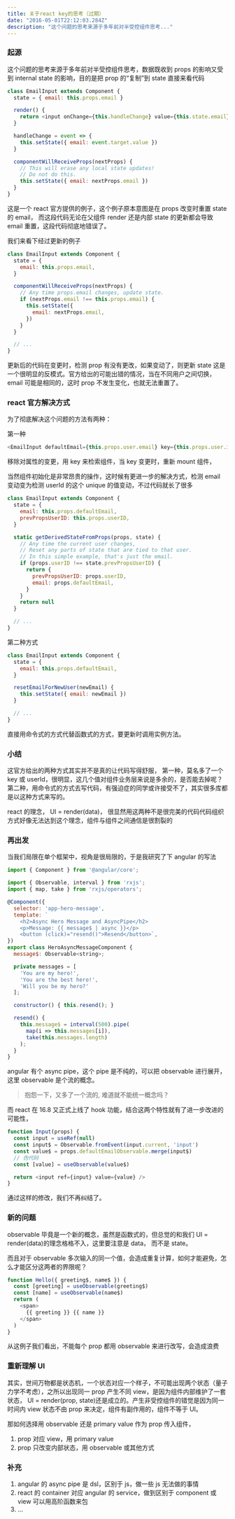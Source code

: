 ```yaml
---
title: 关于react key的思考（过期）
date: "2016-05-01T22:12:03.284Z"
description: "这个问题的思考来源于多年前对半受控组件思考..."
---
```


### 起源

这个问题的思考来源于多年前对半受控组件思考，数据既收到 props 的影响又受到 internal state 的影响，目的是把 prop 的“复制”到 state
直接来看代码

```javascript
class EmailInput extends Component {
  state = { email: this.props.email }

  render() {
    return <input onChange={this.handleChange} value={this.state.email} />
  }

  handleChange = event => {
    this.setState({ email: event.target.value })
  }

  componentWillReceiveProps(nextProps) {
    // This will erase any local state updates!
    // Do not do this.
    this.setState({ email: nextProps.email })
  }
}
```

这是一个 react 官方提供的例子，这个例子原本意图是在 props 改变时重置 state 的 email， 而这段代码无论在父组件 render 还是内部 state 的更新都会导致 email 重置，这段代码彻底地错误了。

我们来看下经过更新的例子

```javascript
class EmailInput extends Component {
  state = {
    email: this.props.email,
  }

  componentWillReceiveProps(nextProps) {
    // Any time props.email changes, update state.
    if (nextProps.email !== this.props.email) {
      this.setState({
        email: nextProps.email,
      })
    }
  }

  // ...
}
```

更新后的代码在变更时，检测 prop 有没有更改，如果变动了，则更新 state
这是一个很明显的反模式。官方给出的可能出错的情况，当在不同用户之间切换，email 可能是相同的，这时 prop 不发生变化，也就无法重置了。

### react 官方解决方式

为了彻底解决这个问题的方法有两种：

第一种

```javascript
<EmailInput defaultEmail={this.props.user.email} key={this.props.user.id} />
```

移除对属性的变更，用 key 来检索组件，当 key 变更时，重新 mount 组件，

当然组件初始化是非常昂贵的操作，这时候有更进一步的解决方式，检测 email 变动变为检测 userId 的这个 unique 的值变动，不过代码就长了很多

```javascript
class EmailInput extends Component {
  state = {
    email: this.props.defaultEmail,
    prevPropsUserID: this.props.userID,
  }

  static getDerivedStateFromProps(props, state) {
    // Any time the current user changes,
    // Reset any parts of state that are tied to that user.
    // In this simple example, that's just the email.
    if (props.userID !== state.prevPropsUserID) {
      return {
        prevPropsUserID: props.userID,
        email: props.defaultEmail,
      }
    }
    return null
  }

  // ...
}
```

第二种方式

```javascript
class EmailInput extends Component {
  state = {
    email: this.props.defaultEmail,
  }

  resetEmailForNewUser(newEmail) {
    this.setState({ email: newEmail })
  }

  // ...
}
```

直接用命令式的方式代替函数式的方式，要更新时调用实例方法。

### 小结

这官方给出的两种方式其实并不是真的让代码写得舒服，
第一种，莫名多了一个 key 或 userId，很明显，这几个值对组件业务层来说是多余的，是否能去掉呢？
第二种，用命令式的方式去写代码，有强迫症的同学或许接受不了，其实很多库都是以这种方式来写的。

react 的理念， UI = render(data)， 很显然用这两种不是很完美的代码代码组织方式好像无法达到这个理念，组件与组件之间通信是很割裂的

### 再出发

当我们局限在单个框架中，视角是很局限的，于是我研究了下 angular 的写法

```javascript
import { Component } from '@angular/core';

import { Observable, interval } from 'rxjs';
import { map, take } from 'rxjs/operators';

@Component({
  selector: 'app-hero-message',
  template: `
    <h2>Async Hero Message and AsyncPipe</h2>
    <p>Message: {{ message$ | async }}</p>
    <button (click)="resend()">Resend</button>`,
})
export class HeroAsyncMessageComponent {
  message$: Observable<string>;

  private messages = [
    'You are my hero!',
    'You are the best hero!',
    'Will you be my hero?'
  ];

  constructor() { this.resend(); }

  resend() {
    this.message$ = interval(500).pipe(
      map(i => this.messages[i]),
      take(this.messages.length)
    );
  }
}
```

angular 有个 async pipe，这个 pipe 是不纯的，可以把 observable 进行展开，这里 observable 是个流的概念。

> 抱怨一下，又多了一个流的, 难道就不能统一概念吗？

而 react 在 16.8 又正式上线了 hook 功能，结合这两个特性就有了进一步改进的可能性，

```javascript
function Input(props) {
  const input = useRef(null)
  const input$ = Observable.fromEvent(input.current, 'input')
  const value$ = props.defaultEmailObservable.merge(input$)
  // 伪代码
  const [value] = useObservable(value$)

  return <input ref={input} value={value} />
}
```

通过这样的修改，我们不再纠结了。

### 新的问题

observable 毕竟是一个新的概念，虽然是函数式的，但总觉的和我们 UI = render(data)的理念格格不入，这里要注意是 data， 而不是 state。

而且对于 observable 多次输入的同一个值，会造成重复计算，如何才能避免，怎么才能区分这两者的界限呢？

```javascript
function Hello({ greeting$, name$ }) {
  const [greeting] = useObservable(greeting$)
  const [name] = useObservable(name$)
  return (
    <span>
      {{ greeting }} {{ name }}
    </span>
  )
}
```

从这例子我们看出，不能每个 prop 都用 observable 来进行改写，会造成浪费

### 重新理解 UI

其实，世间万物都是状态机，一个状态对应一个样子，不可能出现两个状态（量子力学不考虑），之所以出现同一 prop 产生不同 view，是因为组件内部维护了一套状态，
UI = render(prop, state)还是成立的。产生非受控组件的错觉是因为同一时间内 view 状态不由 prop 来决定，组件有副作用的，组件不等于 UI。

那如何选择用 observable 还是 primary value 作为 prop 传入组件，

1. prop 对应 view，用 primary value
2. prop 只改变内部状态，用 observable 或其他方式

### 补充

1. angular 的 async pipe 是 dsl，区别于 js，做一些 js 无法做的事情
2. react 的 container 对应 angular 的 service，做到区别于 component 或 view 可以用高阶函数来包
3. ...
